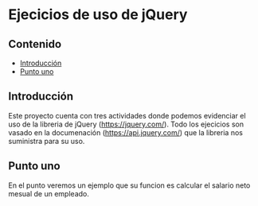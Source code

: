Ejecicios de uso de jQuery
======================

## Contenido ##

- [Introducción](#introducción)
- [Punto uno](#punto-uno)

## Introducción ##

Este proyecto cuenta con tres actividades donde podemos evidenciar el uso de la libreria de jQuery (https://jquery.com/). Todo los ejecicios son vasado en la documenación (https://api.jquery.com/) que la libreria nos suministra para su uso.

## Punto uno ##
En el punto veremos un ejemplo que su funcion es calcular el salario neto mesual de un empleado.